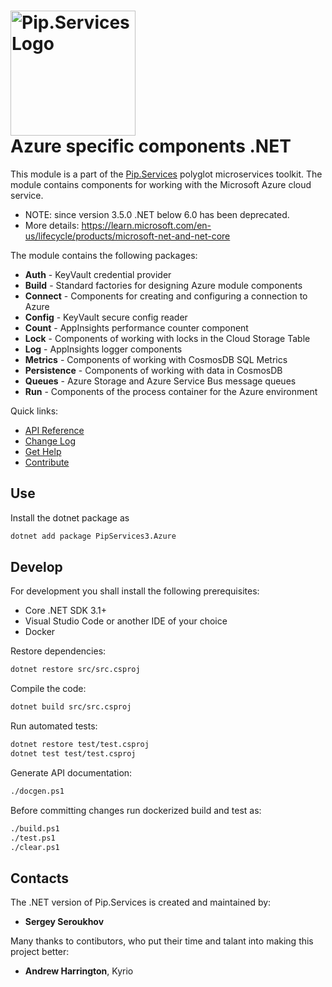 # <img src="https://uploads-ssl.webflow.com/5ea5d3315186cf5ec60c3ee4/5edf1c94ce4c859f2b188094_logo.svg" alt="Pip.Services Logo" width="200"> <br/> Azure specific components .NET

This module is a part of the [Pip.Services](http://pipservices.org) polyglot microservices toolkit.
The module contains components for working with the Microsoft Azure cloud service.

- NOTE: since version 3.5.0 .NET below 6.0 has been deprecated. 
- More details: https://learn.microsoft.com/en-us/lifecycle/products/microsoft-net-and-net-core

The module contains the following packages:

- **Auth** - KeyVault credential provider
- **Build** - Standard factories for designing Azure module components
- **Connect** - Components for creating and configuring a connection to Azure
- **Config** - KeyVault secure config reader
- **Count** - AppInsights performance counter component
- **Lock** - Components of working with locks in the Cloud Storage Table
- **Log** - AppInsights logger components
- **Metrics** - Components of working with CosmosDB SQL Metrics
- **Persistence** - Components of working with data in CosmosDB
- **Queues** - Azure Storage and Azure Service Bus message queues
- **Run** - Components of the process container for the Azure environment

<a name="links"></a> Quick links:

* [API Reference](https://pip-services3-dotnet.github.io/pip-services3-azure-dotnet/)
* [Change Log](CHANGELOG.md)
* [Get Help](http://docs.pipservices.org/get_help/)
* [Contribute](http://docs.pipservices.org/contribute/)


## Use

Install the dotnet package as
```bash
dotnet add package PipServices3.Azure
```

## Develop

For development you shall install the following prerequisites:
* Core .NET SDK 3.1+
* Visual Studio Code or another IDE of your choice
* Docker

Restore dependencies:
```bash
dotnet restore src/src.csproj
```

Compile the code:
```bash
dotnet build src/src.csproj
```

Run automated tests:
```bash
dotnet restore test/test.csproj
dotnet test test/test.csproj
```

Generate API documentation:
```bash
./docgen.ps1
```

Before committing changes run dockerized build and test as:
```bash
./build.ps1
./test.ps1
./clear.ps1
```

## Contacts

The .NET version of Pip.Services is created and maintained by:
- **Sergey Seroukhov**

Many thanks to contibutors, who put their time and talant into making this project better:
- **Andrew Harrington**, Kyrio
